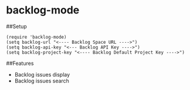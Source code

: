 # backlog-mode

##Setup
```
(require 'backlog-mode)
(setq backlog-url "<---- Backlog Space URL ---->")
(setq backlog-api-key "<--- Backlog API Key ---->")
(setq backlog-project-key "<---- Backlog Default Project Key ---->")
```

##Features
- Backlog issues display
- Backlog issues search
